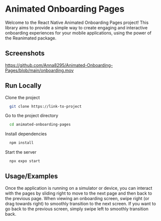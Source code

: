 # Animated Onboarding Pages

Welcome to the React Native Animated Onboarding Pages project! This library aims to provide a simple way to create engaging and interactive onboarding experiences for your mobile applications, using the power of the Reanimated package.


## Screenshots

https://github.com/Anna8295/Animated-Onboarding-Pages/blob/main/onboarding.mov


## Run Locally

Clone the project

```bash
  git clone https://link-to-project
```

Go to the project directory

```bash
  cd animated-onboarding-pages
```

Install dependencies

```bash
  npm install
```

Start the server

```bash
  npx expo start
```

## Usage/Examples

Once the application is running on a simulator or device, you can interact with the pages by sliding right to move to the next page and then back to the previous page.
When viewing an onboarding screen, swipe right (or drag towards right) to smoothly transition to the next screen. If you want to go back to the previous screen, simply swipe left to smoothly transition back.
